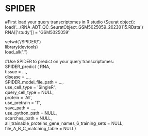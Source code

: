 # SPIDER
#First load your query transcriptomes in R studio (Seurat object):<br />
load('.../RNA_ADT_QC_SeuratObject_GSM5025059_20230115.RData') <br />
RNA[['study']] = 'GSM5025059' <br />

setwd('/SPIDER/') <br />
library(devtools) <br />
load_all(".") <br />

#Use SPIDER to predict on your query transcriptomes: <br />
SPIDER_predict (           RNA,  <br />
                           tissue = ...,  <br />
                           disease = ..., <br />
                           SPIDER_model_file_path = ...,<br />
                           use_cell_type = 'SingleR', <br />
                           query_cell_type = NULL,<br />
                           protein = 'All', <br />
                           use_pretrain = 'T',<br />
                           save_path = ...,<br />
                           use_python_path = NULL,<br />
                           scarches_path = NULL,<br />
                           all_trainable_proteins_gene_names_6_training_sets = NULL,<br />
                           file_A_B_C_matching_table = NULL)<br />
